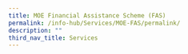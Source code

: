 ```yaml
---
title: MOE Financial Assistance Scheme (FAS)
permalink: /info-hub/Services/MOE-FAS/permalink/
description: ""
third_nav_title: Services
---
```


